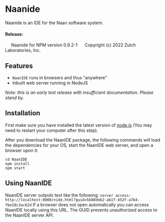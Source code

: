 Naanide
==========

Naanide is an IDE for the Naan software system.

#### Release:
     Naanide for NPM version 0.9.2-1
     Copyright (c) 2022 Zulch Laboratories, Inc.

Features
-------
- `NaanIDE` runs in browsers and thus "anywhere"
- Inbuilt web server running in NodeJS

_Note: this is an early test release with insufficient documentation. Please stand by._

Installation
-------

First make sure you have installed the latest version of [node.js](http://nodejs.org/)
(You may need to restart your computer after this step).

After you download the NaanIDE package, the following commands will load the dependencies for your OS, start the NaanIDE web server, and open a browser upon it:

    cd NaanIDE
    npm install
    npm start

Using NaanIDE
-------

NaanIDE server outputs text like the following:
`server access: http://localhost:8008/nide.html?guid=5b88deb2-ab1f-452f-a7b4-fbe28c3ac62d`
If a browser does not open automatically you can access NaanIDE locally using this URL. The GUID prevents unauthorized access to the NaanIDE server API.
